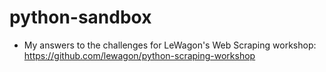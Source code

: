 # python-sandbox
- My answers to the challenges for LeWagon's Web Scraping workshop: https://github.com/lewagon/python-scraping-workshop
